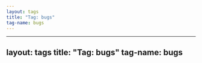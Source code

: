 ```yaml
---
layout: tags
title: "Tag: bugs"
tag-name: bugs
---
```

---
layout: tags
title: "Tag: bugs"
tag-name: bugs
---
